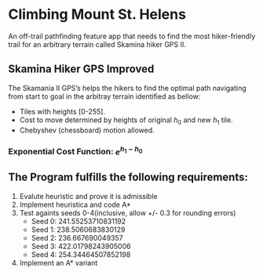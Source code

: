 # Climbing Mount St. Helens
An off-trail pathfinding feature app that needs to find the most hiker-friendly trail for an arbitrary terrain called Skamina hiker GPS II. 

## Skamina Hiker GPS Improved
The Skamania II GPS’s helps the hikers to find the optimal path navigating from start to goal in the arbitray terrain identified as bellow:
- Tiles with heights [0-255]. 
- Cost to move determined by heights of original $h_0$ and new $h_1$ tile. 
- Chebyshev (chessboard) motion allowed.

### Exponential Cost Function: $e^{{h_1} - {h_0}}$



## The Program fulfills the following requirements:
1. Evalute heuristic and prove it is admissible
2. Implement heuristica and code A*
3. Test againts seeds 0-4(inclusive, allow +/- 0.3 for rounding errors)
    * Seed 0: 241.55253710831192
    * Seed 1: 238.5060683830129
    * Seed 2: 236.667690049357
    * Seed 3: 422.01798243905006
    * Seed 4: 254.34464507852198
4. Implement an A* variant
